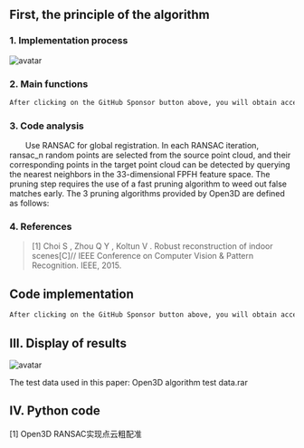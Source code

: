 ##  First, the principle of the algorithm 

###  1. Implementation process 

![avatar]( 20210323085455478.jpg) 

###  2. Main functions 

 ```python  
After clicking on the GitHub Sponsor button above, you will obtain access permissions to my private code repository ( https://github.com/slowlon/my_code_bar ) to view this blog code. By searching the code number of this blog, you can find the code you need, code number is: 2024020309574539165
 ```  
###  3. Code analysis 

  Use RANSAC for global registration. In each RANSAC iteration, ransac_n random points are selected from the source point cloud, and their corresponding points in the target point cloud can be detected by querying the nearest neighbors in the 33-dimensional FPFH feature space. The pruning step requires the use of a fast pruning algorithm to weed out false matches early. The 3 pruning algorithms provided by Open3D are defined as follows: 

###  4. References 

>  [1] Choi S , Zhou Q Y , Koltun V . Robust reconstruction of indoor scenes[C]// IEEE Conference on Computer Vision & Pattern Recognition. IEEE, 2015. 

##  Code implementation 

 ```python  
After clicking on the GitHub Sponsor button above, you will obtain access permissions to my private code repository ( https://github.com/slowlon/my_code_bar ) to view this blog code. By searching the code number of this blog, you can find the code you need, code number is: 2024020309574539165
 ```  
##  III. Display of results 

![avatar]( b68036fcf47d43d189e165b0a250de72.png) 

 The test data used in this paper: Open3D algorithm test data.rar  

##  IV. Python code 

[1] Open3D RANSAC实现点云粗配准 

